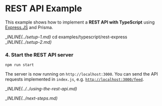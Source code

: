 # REST API Example

This example shows how to implement a **REST API with TypeScript** using [Express.JS](https://expressjs.com/de/) and Prisma.

__INLINE(../_setup-1.md)__
cd examples/typescript/rest-express
__INLINE(../_setup-2.md)__

### 4. Start the REST API server

```
npm run start
```

The server is now running on `http://localhost:3000`. You can send the API requests implemented in `index.js`, e.g. [`http://localhost:3000/feed`](http://localhost:3000/feed).

__INLINE(../../_using-the-rest-api.md)__

__INLINE(../_next-steps.md)__